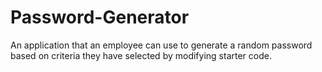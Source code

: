 # Password-Generator
An application that an employee can use to generate a random password based on criteria they have selected by modifying starter code.
